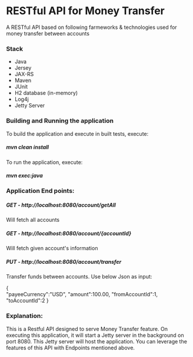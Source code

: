 # RESTful API for Money Transfer

A RESTful API based on following farmeworks & technologies used for money transfer between accounts

### Stack
- Java
- Jersey
- JAX-RS
- Maven
- JUnit
- H2 database (in-memory)
- Log4j
- Jetty Server

### Building and Running the application

To build the application and execute in built tests, execute:

##### mvn clean install

To run the application, execute:

##### mvn exec:java

### Application End points:

##### GET - http://localhost:8080/account/getAll

Will fetch all accounts

##### GET - http://localhost:8080/account/{accountId}

Will fetch given account's information

##### PUT - http://localhost:8080/account/transfer

Transfer funds between accounts. Use below Json as input:

{  
   "payeeCurrency":"USD",
   "amount":100.00,
   "fromAccountId":1,
   "toAccountId":2
}

### Explanation:

This is a Restful API designed to serve Money Transfer feature. On executing this application, it will start a Jetty server in the background on port 8080. This Jetty server will host the application. You can leverage the features of this API with Endpoints mentioned above.
